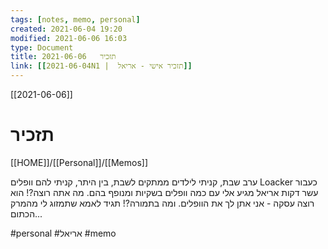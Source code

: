 ```yaml
---
tags: [notes, memo, personal] 
created: 2021-06-04 19:20
modified: 2021-06-06 16:03
type: Document
title: תזכיר   2021-06-06
link: [[2021-06-04N1 |  תזכיר אישי - אריאל]]
---
```

[[2021-06-06]]
# תזכיר
[[HOME]]/[[Personal]]/[[Memos]]


ערב שבת, קניתי לילדים ממתקים לשבת, בין היתר, קניתי להם וופלים Loacker
כעבור עשר דקות אריאל מגיע אלי עם כמה וופלים בשקיות ומנופף בהם. מה אתה רוצה?!
הוא רוצה עסקה - אני אתן לך את הוופלים.
ומה בתמורה?! 
תגיד לאמא שתמזוג לי מהמרק הכתום...

#personal
#אריאל
#memo 